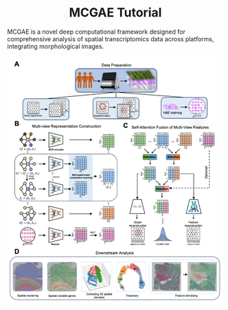 <h1><center>MCGAE Tutorial</center></h1>


MCGAE is a novel deep computational framework designed for comprehensive analysis of spatial transcriptomics data across platforms, integrating morphological images.
<div style="text-align: center;">
  <img src="mcgae_io/docs/pic2/workflow.png" alt="workflow" style="width: 500px; height: auto;"/>
</div>
